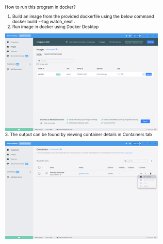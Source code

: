 How to run this program in docker?
1. Build an image from the provided dockerfile using the below command
   docker build --tag watch_next .
2. Run image in docker using Docker Desktop 

![img.png](img.png)
3. The output can be found by viewing container details in Containers tab

![img_1.png](img_1.png)
